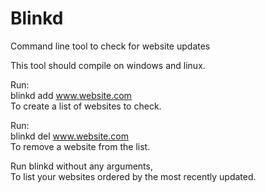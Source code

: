 # Blinkd
Command line tool to check for website updates

This tool should compile on windows and linux.

Run:<br> 
blinkd add www.website.com<br> 
To create a list of websites to check.

Run: <br>
blinkd del www.website.com<br> 
To remove a website from the list.

Run blinkd without any arguments,<br> 
To list your websites ordered by the most recently updated.
